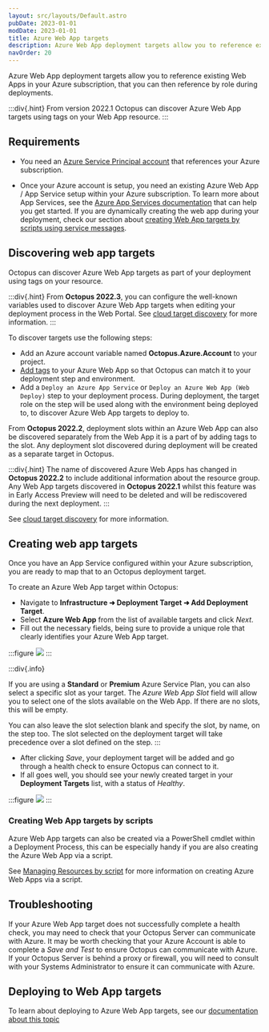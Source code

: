 ```yaml
---
layout: src/layouts/Default.astro
pubDate: 2023-01-01
modDate: 2023-01-01
title: Azure Web App targets
description: Azure Web App deployment targets allow you to reference existing Web Apps in your Azure subscription, that you can then reference by role during deployments.
navOrder: 20
---
```


Azure Web App deployment targets allow you to reference existing Web Apps in your Azure subscription, that you can then reference by role during deployments.

:::div{.hint}
From version 2022.1 Octopus can discover Azure Web App targets using tags on your Web App resource.
:::

## Requirements

- You need an [Azure Service Principal account](/docs/infrastructure/accounts/azure/#azure-service-principal) that references your Azure subscription.

- Once your Azure account is setup, you need an existing Azure Web App / App Service setup within your Azure subscription. To learn more about App Services, see the [Azure App Services documentation](https://docs.microsoft.com/en-us/azure/app-service/) that can help you get started. If you are dynamically creating the web app during your deployment, check our section about [creating Web App targets by scripts using service messages](#creating-web-app-targets-by-scripts).

## Discovering web app targets

Octopus can discover Azure Web App targets as part of your deployment using tags on your resource.

:::div{.hint}
From **Octopus 2022.3**, you can configure the well-known variables used to discover Azure Web App targets when editing your deployment process in the Web Portal. See [cloud target discovery](/docs/infrastructure/deployment-targets/cloud-target-discovery) for more information.
:::

To discover targets use the following steps:

- Add an Azure account variable named **Octopus.Azure.Account** to your project.
- [Add tags](/docs/infrastructure/deployment-targets/cloud-target-discovery/#tag-cloud-resources) to your Azure Web App so that Octopus can match it to your deployment step and environment.
- Add a `Deploy an Azure App Service` or `Deploy an Azure Web App (Web Deploy)` step to your deployment process. During deployment, the target role on the step will be used along with the environment being deployed to, to discover Azure Web App targets to deploy to.

From **Octopus 2022.2**, deployment slots within an Azure Web App can also be discovered separately from the Web App it is a part of by adding tags to the slot. Any deployment slot discovered during deployment will be created as a separate target in Octopus.

:::div{.hint}
The name of discovered Azure Web Apps has changed in **Octopus 2022.2** to include additional information about the resource group. Any Web App targets discovered in **Octopus 2022.1** whilst this feature was in Early Access Preview will need to be deleted and will be rediscovered during the next deployment.
:::

See [cloud target discovery](/docs/infrastructure/deployment-targets/cloud-target-discovery) for more information.

## Creating web app targets

Once you have an App Service configured within your Azure subscription, you are ready to map that to an Octopus deployment target.

To create an Azure Web App target within Octopus:

- Navigate to **Infrastructure ➜ Deployment Target ➜ Add Deployment Target**.
- Select **Azure Web App** from the list of available targets and click _Next_.
- Fill out the necessary fields, being sure to provide a unique role that clearly identifies your Azure Web App target.

:::figure
![](/docs/infrastructure/deployment-targets/azure/web-app-targets/create-azure-web-app-target.png)
:::

:::div{.info}

If you are using a **Standard** or **Premium** Azure Service Plan, you can also select a specific slot as your target.
The _Azure Web App Slot_ field will allow you to select one of the slots available on the Web App. If there are no slots, this will be empty.

You can also leave the slot selection blank and specify the slot, by name, on the step too. The slot selected on the deployment target will take precedence over a slot defined on the step.
:::

- After clicking _Save_, your deployment target will be added and go through a health check to ensure Octopus can connect to it.
- If all goes well, you should see your newly created target in your **Deployment Targets** list, with a status of _Healthy_.

:::figure
![](/docs/infrastructure/deployment-targets/azure/web-app-targets/deployment-targets-web-app-healthy.png)
:::

### Creating Web App targets by scripts

Azure Web App targets can also be created via a PowerShell cmdlet within a Deployment Process, this can be especially handy if you are also creating the Azure Web App via a script.

See [Managing Resources by script](/docs/infrastructure/deployment-targets/dynamic-infrastructure) for more information on creating Azure Web Apps via a script.

## Troubleshooting

If your Azure Web App target does not successfully complete a health check, you may need to check that your Octopus Server can communicate with Azure. It may be worth checking that your Azure Account is able to complete a _Save and Test_ to ensure Octopus can communicate with Azure. If your Octopus Server is behind a proxy or firewall, you will need to consult with your Systems Administrator to ensure it can communicate with Azure.

## Deploying to Web App targets

To learn about deploying to Azure Web App targets, see our [documentation about this topic](/docs/deployments/azure/deploying-a-package-to-an-azure-web-app)
